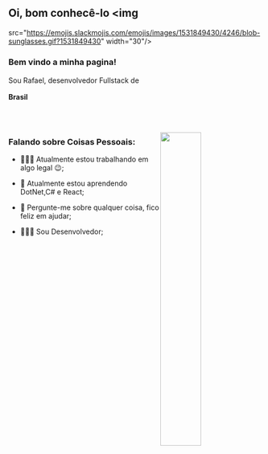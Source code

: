 ## Oi, bom conhecê-lo <img 
src="https://emojis.slackmojis.com/emojis/images/1531849430/4246/blob-sunglasses.gif?1531849430" width="30"/>


### Bem vindo a minha pagina!
<p>

Sou Rafael, desenvolvedor Fullstack de
<img src="https://www.flaticon.com/svg/static/icons/svg/197/197604.svg" width="16"/>

<b>Brasil</b>
<img src="https://www.flaticon.com/svg/static/icons/svg/197/197386.svg" width="16"/>
</p>

<br/><br/>

<img align="right" width="40%" src="https://media.giphy.com/media/YxdQy6Vxbvb44/giphy.gif" />

### Falando sobre Coisas Pessoais:

- 👩🏻‍💻 Atualmente estou trabalhando em algo legal :wink:;

- 🌱 Atualmente estou aprendendo DotNet,C# e React; 

- 💬 Pergunte-me sobre qualquer coisa, fico feliz em ajudar;

- 👩🏻‍🚀 Sou Desenvolvedor;
